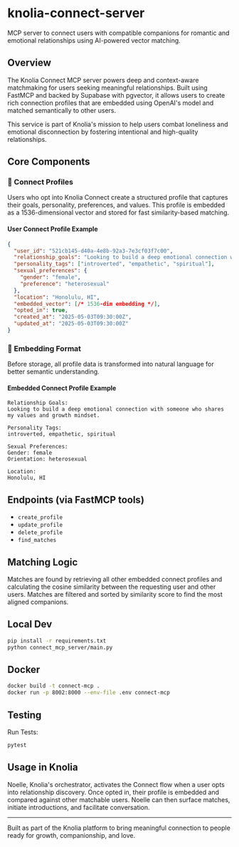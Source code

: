 # knolia-connect-server

MCP server to connect users with compatible companions for romantic and emotional relationships using AI-powered vector matching.

## Overview

The Knolia Connect MCP server powers deep and context-aware matchmaking for users seeking meaningful relationships. Built using FastMCP and backed by Supabase with pgvector, it allows users to create rich connection profiles that are embedded using OpenAI's model and matched semantically to other users.

This service is part of Knolia's mission to help users combat loneliness and emotional disconnection by fostering intentional and high-quality relationships.

## Core Components

### 📌 Connect Profiles

Users who opt into Knolia Connect create a structured profile that captures their goals, personality, preferences, and values. This profile is embedded as a 1536-dimensional vector and stored for fast similarity-based matching.

#### User Connect Profile Example

```json
{
  "user_id": "521cb145-d40a-4e8b-92a3-7e3cf03f7c00",
  "relationship_goals": "Looking to build a deep emotional connection with someone who shares my values and growth mindset.",
  "personality_tags": ["introverted", "empathetic", "spiritual"],
  "sexual_preferences": {
    "gender": "female",
    "preference": "heterosexual"
  },
  "location": "Honolulu, HI",
  "embedded_vector": [/* 1536-dim embedding */],
  "opted_in": true,
  "created_at": "2025-05-03T09:30:00Z",
  "updated_at": "2025-05-03T09:30:00Z"
}
```

### 🧠 Embedding Format

Before storage, all profile data is transformed into natural language for better semantic understanding.

#### Embedded Connect Profile Example

```text
Relationship Goals:
Looking to build a deep emotional connection with someone who shares my values and growth mindset.

Personality Tags:
introverted, empathetic, spiritual

Sexual Preferences:
Gender: female
Orientation: heterosexual

Location:
Honolulu, HI
```

## Endpoints (via FastMCP tools)

* `create_profile`
* `update_profile`
* `delete_profile`
* `find_matches`

## Matching Logic

Matches are found by retrieving all other embedded connect profiles and calculating the cosine similarity between the requesting user and other users. Matches are filtered and sorted by similarity score to find the most aligned companions.

## Local Dev

```bash
pip install -r requirements.txt
python connect_mcp_server/main.py
```

## Docker

```bash
docker build -t connect-mcp .
docker run -p 8002:8000 --env-file .env connect-mcp
```

## Testing

Run Tests:

```bash
pytest
```


## Usage in Knolia

Noelle, Knolia's orchestrator, activates the Connect flow when a user opts into relationship discovery. Once opted in, their profile is embedded and compared against other matchable users. Noelle can then surface matches, initiate introductions, and facilitate conversation.

---

Built as part of the Knolia platform to bring meaningful connection to people ready for growth, companionship, and love.
